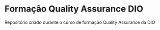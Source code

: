 # Formação Quality Assurance DIO
Repositório criado durante o curso de formação Quality Assurance da DIO
